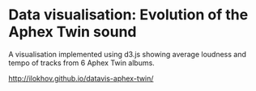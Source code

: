 Data visualisation: Evolution of the Aphex Twin sound
============

A visualisation implemented using d3.js showing average loudness and tempo of tracks from 6 Aphex Twin albums.

http://ilokhov.github.io/datavis-aphex-twin/